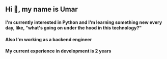 ## Hi 👋, my name is Umar
#### I'm currently interested in Python and I'm learning something new every day, like, "what's going on under the hood in this technology?"
#### Also I'm working as a backend engineer
#### My current experience in development is 2 years
